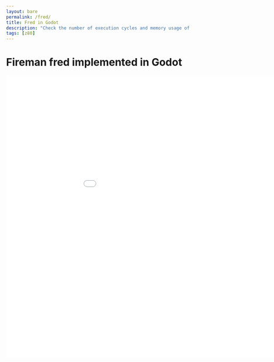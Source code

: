 ```yaml
---
layout: bare
permalink: /fred/
title: Fred in Godot
description: "Check the number of execution cycles and memory usage of your code"
tags: [z80]
---
```


Fireman fred implemented in Godot
====

  <style>



  </style>

  <iframe style="border:none"
   width="1024"
   height="768"
    title="Son of fred"
    src="../fred-godot-dist/index.html">
  </iframe>
